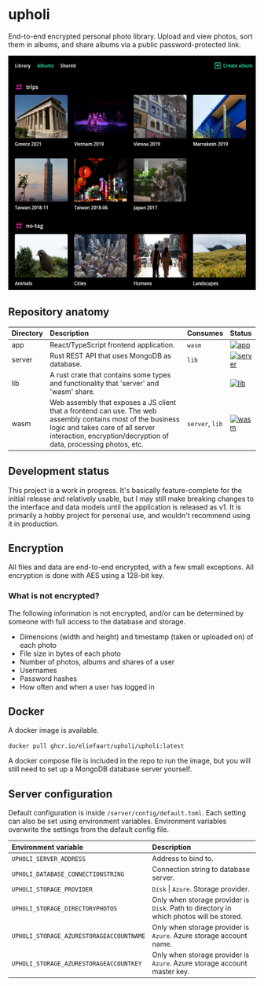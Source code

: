 # upholi
End-to-end encrypted personal photo library. Upload and view photos, sort them in albums, and share albums via a public password-protected link.

<p align="center">
  <img width="550" height="477" src="https://github.com/eliefaart/upholi/blob/master/.github/preview.png?raw=true">
</p>

## Repository anatomy

| Directory | Description                                                                                                                                                                                                          | Consumes                | Status                                                                                                                                                    |
| :-------- | :------------------------------------------------------------------------------------------------------------------------------------------------------------------------------------------------------------------- | :---------------------- | :-------------------------------------------------------------------------------------------------------------------------------------------------------- |
| app       | React/TypeScript frontend application.                                                                                                                                                                               | ```wasm```              | [![app](https://github.com/eliefaart/upholi/actions/workflows/app.yml/badge.svg)](https://github.com/eliefaart/upholi/actions/workflows/app.yml)          |
| server    | Rust REST API that uses MongoDB as database.                                                                                                                                                                         | ```lib```               | [![server](https://github.com/eliefaart/upholi/actions/workflows/server.yml/badge.svg)](https://github.com/eliefaart/upholi/actions/workflows/server.yml) |
| lib       | A rust crate that contains some types and functionality that 'server' and 'wasm' share.                                                                                                                              |                         | [![lib](https://github.com/eliefaart/upholi/actions/workflows/lib.yml/badge.svg)](https://github.com/eliefaart/upholi/actions/workflows/lib.yml)          |
| wasm      | Web assembly that exposes a JS client that a frontend can use. The web assembly contains most of the business logic and takes care of all server interaction, encryption/decryption of data, processing photos, etc. | ```server```, ```lib``` | [![wasm](https://github.com/eliefaart/upholi/actions/workflows/wasm.yml/badge.svg)](https://github.com/eliefaart/upholi/actions/workflows/wasm.yml)       |

## Development status
This project is a work in progress. It's basically feature-complete for the initial release and relatively usable, but I may still make breaking changes to the interface and data models until the application is released as v1.
It is primarily a hobby project for personal use, and wouldn't recommend using it in production.

## Encryption
All files and data are end-to-end encrypted, with a few small exceptions. All encryption is done with AES using a 128-bit key.

### What is not encrypted?
The following information is not encrypted, and/or can be determined by someone with full access to the database and storage.
- Dimensions (width and height) and timestamp (taken or uploaded on) of each photo
- File size in bytes of each photo
- Number of photos, albums and shares of a user
- Usernames
- Password hashes
- How often and when a user has logged in

## Docker
A docker image is available.

```docker pull ghcr.io/eliefaart/upholi/upholi:latest```

A docker compose file is included in the repo to run the image, but you will still need to set up a MongoDB database server yourself.

## Server configuration
Default configuration is inside ```/server/config/default.toml```. Each setting can also be set using environment variables. Environment variables overwrite the settings from the default config file.

| Environment variable                     | Description                                                                                 |
| :--------------------------------------- | :------------------------------------------------------------------------------------------ |
| `UPHOLI_SERVER_ADDRESS`                  | Address to bind to.                                                                         |
| `UPHOLI_DATABASE_CONNECTIONSTRING`       | Connection string to database server.                                                       |
| `UPHOLI_STORAGE_PROVIDER`                | ```Disk``` \| ```Azure```. Storage provider.                                                |
| `UPHOLI_STORAGE_DIRECTORYPHOTOS`         | Only when storage provider is ```Disk```. Path to directory in which photos will be stored. |
| `UPHOLI_STORAGE_AZURESTORAGEACCOUNTNAME` | Only when storage provider is ```Azure```. Azure storage account name.                      |
| `UPHOLI_STORAGE_AZURESTORAGEACCOUNTKEY`  | Only when storage provider is ```Azure```. Azure storage account master key.                |

